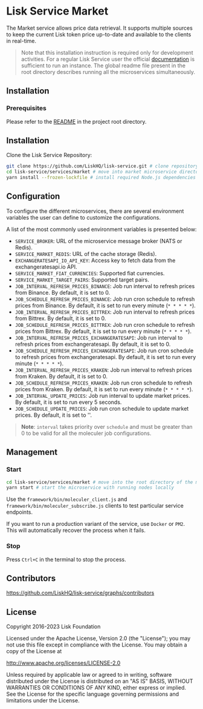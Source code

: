 # Lisk Service Market

The Market service allows price data retrieval. It supports multiple sources to keep the current Lisk token price up-to-date and available to the clients in real-time.

> Note that this installation instruction is required only for development activities. For a regular Lisk Service user the official [documentation](https://lisk.com/documentation/lisk-service/) is sufficient to run an instance. The global readme file present in the root directory describes running all the microservices simultaneously.

## Installation

### Prerequisites

Please refer to the [README](../../README.md) in the project root directory.

## Installation

Clone the Lisk Service Repository:

```bash
git clone https://github.com/LiskHQ/lisk-service.git # clone repository
cd lisk-service/services/market # move into market microservice directory
yarn install --frozen-lockfile # install required Node.js dependencies
```

## Configuration

To configure the different microservices, there are several environment variables the user can define to customize the configurations.

A list of the most commonly used environment variables is presented below:

- `SERVICE_BROKER`: URL of the microservice message broker (NATS or Redis).
- `SERVICE_MARKET_REDIS`: URL of the cache storage (Redis).
- `EXCHANGERATESAPI_IO_API_KEY`: Access key to fetch data from the exchangeratesapi.io API.
- `SERVICE_MARKET_FIAT_CURRENCIES`: Supported fiat currencies.
- `SERVICE_MARKET_TARGET_PAIRS`: Supported target pairs.
- `JOB_INTERVAL_REFRESH_PRICES_BINANCE`: Job run interval to refresh prices from Binance. By default, it is set to 0.
- `JOB_SCHEDULE_REFRESH_PRICES_BINANCE`: Job run cron schedule to refresh prices from Binance. By default, it is set to run every minute (`* * * * *`).
- `JOB_INTERVAL_REFRESH_PRICES_BITTREX`: Job run interval to refresh prices from Bittrex. By default, it is set to 0.
- `JOB_SCHEDULE_REFRESH_PRICES_BITTREX`: Job run cron schedule to refresh prices from Bittrex. By default, it is set to run every minute (`* * * * *`).
- `JOB_INTERVAL_REFRESH_PRICES_EXCHANGERATESAPI`: Job run interval to refresh prices from exchangeratesapi. By default, it is set to 0.
- `JOB_SCHEDULE_REFRESH_PRICES_EXCHANGERATESAPI`: Job run cron schedule to refresh prices from exchangeratesapi. By default, it is set to run every minute (`* * * * *`).
- `JOB_INTERVAL_REFRESH_PRICES_KRAKEN`: Job run interval to refresh prices from Kraken. By default, it is set to 0.
- `JOB_SCHEDULE_REFRESH_PRICES_KRAKEN`: Job run cron schedule to refresh prices from Kraken. By default, it is set to run every minute (`* * * * *`).
- `JOB_INTERVAL_UPDATE_PRICES`: Job run interval to update market prices. By default, it is set to run every 5 seconds.
- `JOB_SCHEDULE_UPDATE_PRICES`: Job run cron schedule to update market prices. By default, it is set to ''.

> **Note**: `interval` takes priority over `schedule` and must be greater than 0 to be valid for all the moleculer job configurations.

## Management

### Start

```bash
cd lisk-service/services/market # move into the root directory of the market microservice
yarn start # start the microservice with running nodes locally
```

Use the `framework/bin/moleculer_client.js` and `framework/bin/moleculer_subscribe.js` clients to test particular service endpoints.

If you want to run a production variant of the service, use `Docker` or `PM2`. This will automatically recover the process when it fails.

### Stop

Press `Ctrl+C` in the terminal to stop the process.

## Contributors

https://github.com/LiskHQ/lisk-service/graphs/contributors

## License

Copyright 2016-2023 Lisk Foundation

Licensed under the Apache License, Version 2.0 (the "License");
you may not use this file except in compliance with the License.
You may obtain a copy of the License at

http://www.apache.org/licenses/LICENSE-2.0

Unless required by applicable law or agreed to in writing, software
distributed under the License is distributed on an "AS IS" BASIS,
WITHOUT WARRANTIES OR CONDITIONS OF ANY KIND, either express or implied.
See the License for the specific language governing permissions and
limitations under the License.

[lisk documentation site]: https://lisk.com/documentation
